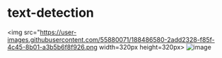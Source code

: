 # text-detection

<img src="https://user-images.githubusercontent.com/55880071/188486580-2add2328-f85f-4c45-8b01-a3b5b6f8f926.png width=320px height=320px>
![image](https://user-images.githubusercontent.com/55880071/188486615-a3d800b1-770e-41e8-82b2-82e396d3bb16.png)
